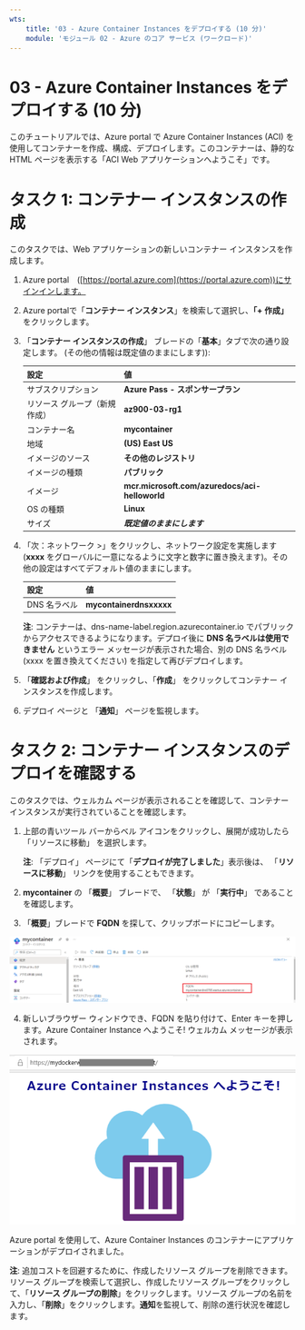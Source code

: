 ```yaml
---
wts:
    title: '03 - Azure Container Instances をデプロイする (10 分)'
    module: 'モジュール 02 - Azure のコア サービス (ワークロード)'
---
```


# 03 - Azure Container Instances をデプロイする (10 分)

このチュートリアルでは、Azure portal で Azure Container Instances (ACI) を使用してコンテナーを作成、構成、デプロイします。このコンテナーは、静的な HTML ページを表示する「ACI Web アプリケーションへようこそ」です。 

# タスク 1: コンテナー インスタンスの作成 

このタスクでは、Web アプリケーションの新しいコンテナー インスタンスを作成します。 

1. Azure portal　([https://portal.azure.com](https://portal.azure.com))にサインインします。

2. Azure portalで「**コンテナー インスタンス**」を検索して選択し、**「+ 作成」** をクリックします。 

3. 「**コンテナー インスタンスの作成**」 ブレードの「**基本**」タブで次の通り設定します。 (その他の情報は既定値のままにします)): 

	| 設定| 値|
	|----|----|
	| サブスクリプション | **Azure Pass - スポンサープラン** |
	| リソース グループ（新規作成） | **az900-03-rg1** |
	| コンテナー名| **mycontainer**|
	| 地域 | **(US) East US** |
	| イメージのソース| **その他のレジストリ** |
	| イメージの種類| **パブリック**|
	| イメージ| **mcr.microsoft.com/azuredocs/aci-helloworld**|
	| OS の種類| **Linux** |
	| サイズ| ***既定値のままにします***|


4. 「次：ネットワーク >」をクリックし、ネットワーク設定を実施します (**xxxx** をグローバルに一意になるように文字と数字に置き換えます)。その他の設定はすべてデフォルト値のままにします。

	| 設定| 値|
	|--|--|
	| DNS 名ラベル| **mycontainerdnsxxxxx** |

	
	**注**: コンテナーは、dns-name-label.region.azurecontainer.io でパブリックからアクセスできるようになります。デプロイ後に **DNS 名ラベルは使用できません** というエラー メッセージが表示された場合、別の DNS 名ラベル (xxxx を置き換えてください) を指定して再びデプロイします。 

5. 「**確認および作成**」 をクリックし、「**作成**」 をクリックしてコンテナー インスタンスを作成します。 

7. デプロイ ページと 「**通知**」 ページを監視します。 


# タスク 2: コンテナー インスタンスのデプロイを確認する

このタスクでは、ウェルカム ページが表示されることを確認して、コンテナー インスタンスが実行されていることを確認します。

1. 上部の青いツール バーからベル アイコンをクリックし、展開が成功したら 「リソースに移動」 を選択します。 

   **注**: 「デプロイ」 ページにて「**デプロイが完了しました**」表示後は、 「**リソースに移動**」 リンクを使用することもできます。 

2. **mycontainer** の 「**概要**」 ブレードで、 「**状態**」 が 「**実行中**」 であることを確認します。 

3. 「**概要**」ブレードで **FQDN** を探して、クリップボードにコピーします。

  ![FQDN が強調表示された、Azure Portal で新しく作成されたコンテナーの概要ペインのスクリーンショット。 ](./images/0202_1.png)

4. 新しいブラウザー ウィンドウでき、FQDN を貼り付けて、Enter キーを押します。Azure Container Instance へようこそ! ウェルカム メッセージが表示されます。 

  ![Web ブラウザーに表示される ACI ウェルカム メッセージのスクリーンショット。](./images/0802.png)


Azure portal を使用して、Azure Container Instances のコンテナーにアプリケーションがデプロイされました。

**注**: 追加コストを回避するために、作成したリソース グループを削除できます。リソース グループを検索して選択し、作成したリソース グループをクリックして、「**リソース グループの削除**」をクリックします。リソース グループの名前を入力し、「**削除**」をクリックします。**通知**を監視して、削除の進行状況を確認します。

